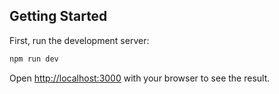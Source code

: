 ## Getting Started

First, run the development server:

```bash
npm run dev
```

Open [http://localhost:3000](http://localhost:3000) with your browser to see the
result.
